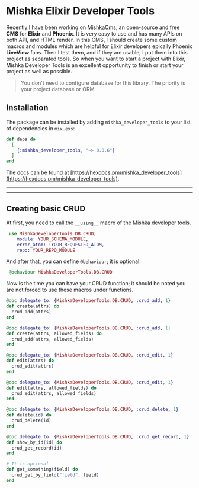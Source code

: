 # Mishka Elixir Developer Tools

Recently I have been working on [MishkaCms](https://github.com/mishka-group/mishka-cms), an open-source and free **CMS** for **Elixir** and **Phoenix**. It is very easy to use and has many APIs on both API, and HTML render. In this CMS, I should create some custom macros and modules which are helpful for Elixir developers epically Phoenix **LiveView** fans. Then I test them, and if they are usable, I put them into this project as separated tools.
So when you want to start a project with Elixir, Mishka Developer Tools is an excellent opportunity to finish or start your project as well as possible.

> You don't need to configure database for this library. The priority is your project database or ORM.

## Installation

The package can be installed by adding `mishka_developer_tools` to your list of dependencies in `mix.exs`:

```elixir
def deps do
  [
    {:mishka_developer_tools, "~> 0.0.6"}
  ]
end
```

The docs can be found at [https://hexdocs.pm/mishka_developer_tools](https://hexdocs.pm/mishka_developer_tools).

---
---

## Creating basic CRUD
At first, you need to call the `__using__` macro of the Mishka developer tools.

```elixir
 use MishkaDeveloperTools.DB.CRUD,
    module: YOUR_SCHEMA_MODULE,
    error_atom: :YOUR_REQUESTED_ATOM,
    repo: YOUR_REPO_MODULE
```    

And after that, you can define `@behaviour`; it is optional.
```elixir
 @behaviour MishkaDeveloperTools.DB.CRUD
```

Now is the time you can have your CRUD function; it should be noted you are not forced to use these macros under functions.


```elixir
@doc delegate_to: {MishkaDeveloperTools.DB.CRUD, :crud_add, 1}
def create(attrs) do
  crud_add(attrs)
end

@doc delegate_to: {MishkaDeveloperTools.DB.CRUD, :crud_add, 1}
def create(attrs, allowed_fields) do
  crud_add(attrs, allowed_fields)
end

@doc delegate_to: {MishkaDeveloperTools.DB.CRUD, :crud_edit, 1}
def edit(attrs) do
  crud_edit(attrs)
end

@doc delegate_to: {MishkaDeveloperTools.DB.CRUD, :crud_edit, 1}
def edit(attrs, allowed_fields) do
  crud_edit(attrs, allowed_fields)
end

@doc delegate_to: {MishkaDeveloperTools.DB.CRUD, :crud_delete, 1}
def delete(id) do
  crud_delete(id)
end

@doc delegate_to: {MishkaDeveloperTools.DB.CRUD, :crud_get_record, 1}
def show_by_id(id) do
  crud_get_record(id)
end

# It is optional
def get_something(field) do
  crud_get_by_field("field", field)
end
```